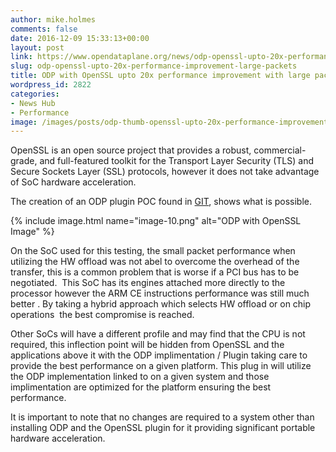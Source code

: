 ```yaml
---
author: mike.holmes
comments: false
date: 2016-12-09 15:33:13+00:00
layout: post
link: https://www.opendataplane.org/news/odp-openssl-upto-20x-performance-improvement-large-packets/
slug: odp-openssl-upto-20x-performance-improvement-large-packets
title: ODP with OpenSSL upto 20x performance improvement with large packets
wordpress_id: 2822
categories:
- News Hub
- Performance
image: /images/posts/odp-thumb-openssl-upto-20x-performance-improvement.png
---
```


OpenSSL is an open source project that provides a robust, commercial-grade, and full-featured toolkit for the Transport Layer Security (TLS) and Secure Sockets Layer (SSL) protocols, however it does not take advantage of SoC hardware acceleration.

The creation of an ODP plugin POC found in [GIT](https://git.linaro.org/people/nikhil.agarwal/ossl-odp.git/), shows what is possible.

{% include image.html name="image-10.png" alt="ODP with OpenSSL Image" %}


On the SoC used for this testing, the small packet performance when utilizing the HW offload was not abel to overcome the overhead of the transfer, this is a common problem that is worse if a PCI bus has to be negotiated.  This SoC has its engines attached more directly to the processor however the ARM CE instructions performance was still much better . By taking a hybrid approach which selects HW offload or on chip operations  the best compromise is reached.

Other SoCs will have a different profile and may find that the CPU is not required, this inflection point will be hidden from OpenSSL and the applications above it with the ODP implimentation / Plugin taking care to provide the best performance on a given platform. This plug in will utilize the ODP implementation linked to on a given system and those implimentation are optimized for the platform ensuring the best performance.

It is important to note that no changes are required to a system other than installing ODP and the OpenSSL plugin for it providing significant portable hardware acceleration.
